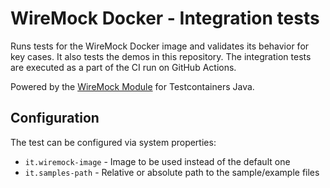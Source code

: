# WireMock Docker - Integration tests

Runs tests for the WireMock Docker image and validates its behavior for key cases.
It also tests the demos in this repository.
The integration tests are executed as a part of the CI run on GitHub Actions.

Powered by the [WireMock Module](https://github.com/wiremock/wiremock-testcontainers-java) for Testcontainers Java.

## Configuration

The test can be configured via system properties:

- `it.wiremock-image` - Image to be used instead of the default one
- `it.samples-path` - Relative or absolute path to the sample/example files
